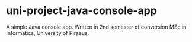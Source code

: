 # uni-project-java-console-app
A simple Java console app. Written in 2nd semester of conversion MSc in Informatics, University of Piraeus.
